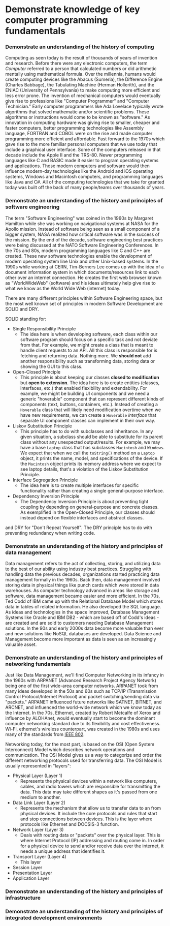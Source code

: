 # Demonstrate knowledge of key computer programming fundamentals

### Demonstrate an understanding of the history of computing

Computing as seen today is the result of thousands of years of invention and research. Before there were any electronic computers, the term *Computer* referred to a person that calculated numbers or did arithmetic mentally using mathematical formula. Over the millennia, humans would create computing devices like the Abacus (Sumeria), the Difference Engine (Charles Babbage), the Tabulating Machine (Herman Hollerith), and the ENIAC (University of Pennsylvania) to make computing more efficient and less error prone. The invention of mechanical computers would eventually give rise to professions like "Computer Programmer" and "Computer Technician." Early computer programmers like Ada Lovelace typically wrote algorithms that solved mathematic and/or scientific problems. These algorithms or instructions would come to be known as "software." As innovation in computing hardware was giving rise to smaller, cheaper and faster computers, better programming technologies like Assembly language, FORTRAN and COBOL were on the rise and made computer programming more efficient and affordable. Fast forward to the 1970s which gave rise to the more familiar personal computers that we use today that include a graphical user interface. Some of the computers released in that decade include the Apple II and the TRS-80. Newer programming languages like C and BASIC made it easier to program operating systems and applications. Those modern computers and software would then influence modern-day technologies like the Android and iOS operating systems, Windows and Macintosh computers, and programming languages like Java and C#. All of the computing technologies that we take for granted today was built off the back of many people/teams over thousands of years.

### Demonstrate an understanding of the history and principles of software engineering

The term "Software Engineering" was coined in the 1960s by Margaret Hamilton while she was working on navigational systems at NASA for the Apollo mission. Instead of software being seen as a small component of a bigger system, NASA realized how critical software was in the success of the mission. By the end of the decade, software engineering best practices were being discussed at the NATO Software Engineering Conferences. In the 70s and 80s, modern programming languages like C and C++ are created. These new software technologies enable the development of modern operating system line Unix and other Unix-based systems. In the 1990s while working at CERN, Tim-Berners Lee comes up with the idea of a document information system in which documents/resources link to each other over an internet connection. He creates the first web browser known as "WorldWideWeb" (software) and his ideas ultimately help give rise to what we know as the World Wide Web (internet) today.

There are many different principles within Software Engineering space, but the most well known set of principles in modern Software Development are SOLID and DRY.

SOLID standing for:
- Single Responsibility Principle
    - The idea here is when developing software, each class within our software program should focus on a specific task and not deviate from that. For example, we might create a class that is meant to handle client requests to an API. All this class is responsible for is fetching and returning data. Nothing more. We **should not** add another responsibility such as transforming data, storing data or showing the GUI to this class.
- Open-Closed Principle
    - This principle is about keeping our classes **closed to modification** but **open to extension**. The idea here is to create entities (classes, interfaces, etc.) that enabled flexibility and extendability. For example, we might be building UI components and we need a generic "hoverable" component that can represent different kinds of components (text, buttons, containers, etc.). Instead of creating a `Hoverable` class that will likely need modification overtime when we have new requirements, we can create a `Hoverable` *interface* that separate UI component classes can implement in their own way.
- Liskov Substitution Principle
    - This principle has to do with subclasses and inheritance. In any given situation, a subclass should be able to substitute for its parent class without any unexpected output/results. For example, we may have a base `Laptop` class that has subclasses `Macintosh` and `Windows`. We expect that when we call the `toString()` method on a `Laptop` object, it prints the name, model, and specifications of the device. If the `Macintosh` object prints its memory address where we expect to see laptop details, that's a violation of the Liskov Substitution Principle.
- Interface Segregation Principle
    - The idea here is to create multiple interfaces for specific functionality rather than creating a single general-purpose interface.
- Dependency Inversion Principle
    - The Dependency Inversion Principle is about preventing tight coupling by depending on general-purpose and concrete classes. As exemplified in the Open-Closed Principle, our classes should instead depend on flexible interfaces and abstract classes.

and DRY for "Don't Repeat Yourself". The DRY principle has to do with preventing redundancy when writing code.

### Demonstrate an understanding of the history and principles of data management

Data management refers to the act of collecting, storing, and utilizing data to the best of our ability using industry best practices. Struggling with handling data the previous decades, organizations started practicing data management formally in the 1960s. Back then, data management involved storing data in physical things like punch cards which were stored in data warehouses. As computer technology advanced in areas like storage and software, data management became easier and more efficient. In the 70s, Ted Codd of IBM came up with the Relational Database Model which stores data in tables of related information. He also developed the SQL language. As ideas and technologies in the space improved, Database Management Systems like Oracle and IBM DB2 - which are based off of Codd's ideas - are created and are sold to customers needing Database Management solutions. In the 90s and early 2000s data become more valuable than ever and new solutions like NoSQL databases are developed. Data Science and Management become more important as data is seen as an increasingly valuable asset.

### Demonstrate an understanding of the history and principles of networking fundamentals

Just like Data Management, we'll find Computer Networking in its infancy in the 1960s with ARPANET (Advanced Research Project Agency Network) being one of the first wide-area computer networks. ARPANET took from many ideas developed in the 50s and 60s such as TCP/IP (Transmission Control Protocol/Internet Protocol) and packet switching/sending data via "packets." ARPANET influenced future networks like SATNET, BITNET, and ARCNET, and influenced the world-wide network which we know today as the Internet. In the 70s, Ethernet, created by Robert Metcalfe of Xerox and influence by ALOHAnet, would eventually start to become the dominant computer networking standard due to its flexibility and cost effectiveness. Wi-Fi, ethernet's wireless counterpart, was created in the 1980s and uses many of the standards from [IEEE 802](https://en.wikipedia.org/wiki/IEEE_802). 

Networking today, for the most part, is based on the OSI (Open System Interconnect) Model which describes network operations and communication. The OSI Model gives us a way to categorize and order the different networking protocols used for transferring data. The OSI Model is usually represented in "layers":
- Physical Layer (Layer 1)
    - Represents the physical devices within a network like computers, cables, and radio towers which are responsible for transmitting the data. This data may take different shapes as it's passed from one medium to another.
- Data Link Layer (Layer 2)
    - Represents the mechanism that allow us to transfer data to an from physical devices. It include the core protocols and rules that start and stop connections between devices. This is the layer where protocols like Ethernet and DOCSIS-3 function.
- Network Layer (Layer 3)
    - Deals with routing data or "packets" over the physical layer. This is where Internet Protocol (IP) addressing and routing come in. In order for a physical device to send and/or receive data over the internet, it needs a unique address that identifies it.
- Transport Layer (Layer 4)
    - This layer 
- Session Layer
- Presentation Layer
- Application Layer

### Demonstrate an understanding of the history and principles of infrastructure

### Demonstrate an understanding of the history and principles of integrated development environments
